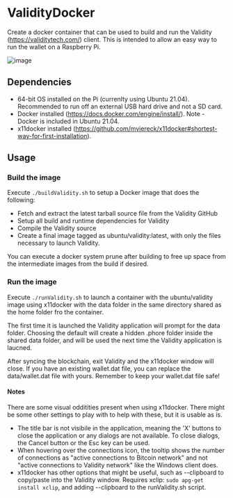 # ValidityDocker
Create a docker container that can be used to build and run the Validity (https://validitytech.com/) client.  This is intended to allow an easy way to run the wallet on a Raspberry Pi.

![image](https://user-images.githubusercontent.com/6404377/117683255-e244f680-b181-11eb-97a8-bbd66c0acc58.png)


## Dependencies
* 64-bit OS installed on the Pi (currenlty using Ubuntu 21.04).  Recommended to run off an external USB hard drive and not a SD card.
* Docker installed (https://docs.docker.com/engine/install/).  Note - Docker is included in Ubuntu 21.04.
* x11docker installed (https://github.com/mviereck/x11docker#shortest-way-for-first-installation).

## Usage

### Build the image

Execute `./buildValidity.sh` to setup a Docker image that does the following:
* Fetch and extract the latest tarball source file from the Validity GitHub
* Setup all build and runtime dependencies for Validity
* Compile the Validity source
* Create a final image tagged as ubuntu/validity:latest, with only the files necessary to launch Validity.

You can execute a docker system prune after building to free up space from the intermediate images from the build if desired.

### Run the image

Execute `./runValidity.sh` to launch a container with the ubuntu/validity image using x11docker with the data folder in the same directory shared as the home folder fro the container.  

The first time it is launched the Validity application will prompt for the data folder.  Choosing the default will create a hidden .phore folder inside the shared data folder, and will be used the next time the Validity application is laucned.  

After syncing the blockchain, exit Validity and the x11docker window will close.  If you have an existing wallet.dat file, you can replace the data/wallet.dat file with yours.  Remember to keep your wallet.dat file safe!

#### Notes

There are some visual odditities present when using x11docker.  There might be some other settings to play with to help with these, but it is usable as is.

* The title bar is not visibile in the application, meaning the 'X' buttons to close the application or any dialogs are not available.  To close dialogs, the Cancel button or the Esc key can be used.
* When hovering over the connections icon, the tooltip shows the number of connections as "active connections to Bitcoin network" and not "active connections to Validity network" like the Windows client does.
* x11docker has other options that might be useful, such as --clipboard to copy/paste into the Validity window.  Requires xclip: `sudo apg-get install xclip`, and adding --clipboard to the runValidity.sh script.
